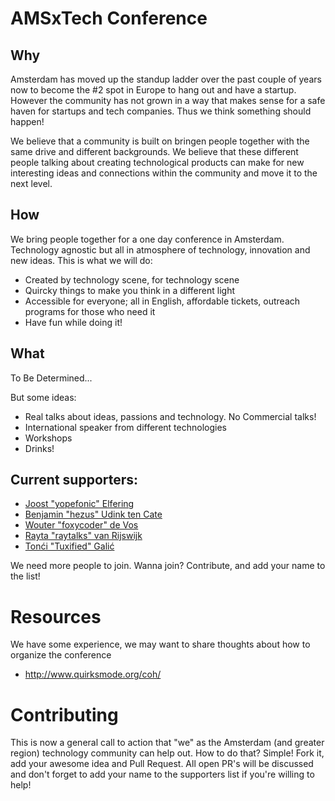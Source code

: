 AMSxTech Conference
===================

## Why

Amsterdam has moved up the standup ladder over the past couple of years now to become the #2 spot in Europe to hang out and have a startup. However the community has not grown in a way that makes sense for a safe haven for startups and tech companies. Thus we think something should happen!

We believe that a community is built on bringen people together with the same drive and different backgrounds. We believe that these different people talking about creating technological products can make for new interesting ideas and connections within the community and move it to the next level.

## How

We bring people together for a one day conference in Amsterdam. Technology agnostic but all in atmosphere of technology, innovation and new ideas. This is what we will do:
 - Created by technology scene, for technology scene
 - Quircky things to make you think in a different light
 - Accessible for everyone; all in English, affordable tickets, outreach programs for those who need it
 - Have fun while doing it!
 
## What

To Be Determined...

But some ideas:
 - Real talks about ideas, passions and technology. No Commercial talks!
 - International speaker from different technologies
 - Workshops
 - Drinks!

## Current supporters:

 - [Joost "yopefonic" Elfering](https://github.com/yopefonic)
 - [Benjamin "hezus" Udink ten Cate](https://github.com/hezus)
 - [Wouter "foxycoder" de Vos](https://github.com/foxycoder)
 - [Rayta "raytalks" van Rijswijk](https://github.com/raytalks)
 - [Tonći "Tuxified" Galić](https://github.com/tuxified) 
 
We need more people to join. Wanna join? Contribute, and add your name to the list!

Resources
=========

We have some experience, we may want to share thoughts about how to organize the conference

 - http://www.quirksmode.org/coh/

Contributing
============

This is now a general call to action that "we" as the Amsterdam (and greater region) technology community can help out. How to do that? Simple! Fork it, add your awesome idea and Pull Request. All open PR's will be discussed and don't forget to add your name to the supporters list if you're willing to help!
